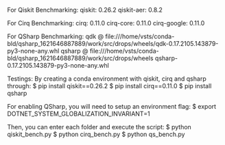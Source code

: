 For Qiskit Benchmarking:
qiskit: 0.26.2
qiskit-aer: 0.8.2

For Cirq Benchmarking:
cirq: 0.11.0
cirq-core: 0.11.0
cirq-google: 0.11.0

For QSharp Benchmarking:
qdk @ file:///home/vsts/conda-bld/qsharp_1621646887889/work/src/drops/wheels/qdk-0.17.2105.143879-py3-none-any.whl
qsharp @ file:///home/vsts/conda-bld/qsharp_1621646887889/work/src/drops/wheels qsharp-0.17.2105.143879-py3-none-any.whl


Testings: By creating a conda environment with qiskit, cirq and qsharp through:
$ pip install qiskit==0.26.2
$ pip install cirq==0.11.0
$ pip install qsharp

For enabling QSharp, you will need to setup an environment flag:
$ export DOTNET_SYSTEM_GLOBALIZATION_INVARIANT=1

Then, you can enter each folder and execute the script:
$ python qiskit_bench.py
$ python cirq_bench.py
$ python qs_bench.py

